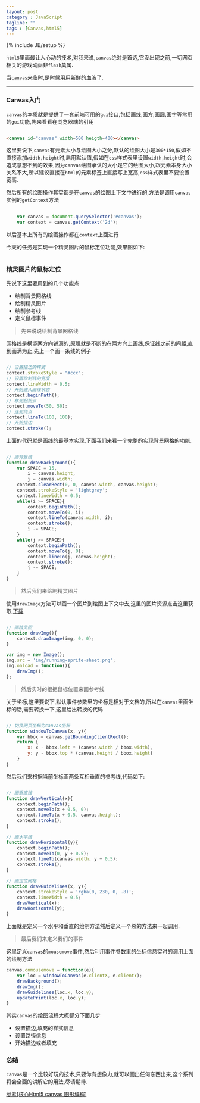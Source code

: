 ```yaml
---
layout: post
category : JavaScript
tagline: ""
tags : [Canvas,html5]
---
```

{% include JB/setup %}

`html5`里面最让人心动的技术,对我来说,`canvas`绝对是首选,它没出现之前,一切网页相关的游戏动画非`flash`莫属.

当`canvas`来临时,是时候用用新鲜的血液了.

---

### Canvas入门

`canvas`的本质就是提供了一套前端可用的`gui`接口,包括画线,画方,画圆,画字等常用的`gui`功能,先来看看在浏览器端的引用

```html

<canvas id="canvas" width=500 heigth=400></canvas>

```

这里要说下,`canvas`有元素大小与绘图大小之分,默认的绘图大小是`300*150`,假如不直接添加`width,height`时,启用默认值,假如在`css`样式表里设置`width,height`时,会造成意想不到的效果,因为`canvas`绘图承认的大小是它的绘图大小,跟元素本身大小关系不大,所以建议直接在`html`的元素标签上直接写上宽高,`css`样式表里不要设置宽高.

然后所有的绘图操作其实都是在`canvas`的绘图上下文中进行的,方法是调用`canvas`实例的`getContext`方法

```js
	
	var canvas = document.querySelector('#canvas');
	var context = canvas.getContext('2d');

```
以后基本上所有的绘画操作都在`context`上面进行

今天的任务是实现一个精灵图片的鼠标定位功能,效果图如下:

<img src="http://xuwenmin.github.io/blog/img/run-sprite-demo.png" alt="">

### 精灵图片的鼠标定位

先说下这里要用到的几个功能点

* 绘制背景网格线
* 绘制精灵图片
* 绘制参考线
* 定义鼠标事件

> 先来说说绘制背景网格线

网格线是横竖两方向铺满的,原理就是不断的在两方向上画线,保证线之前的间距,直到画满为止,先上一个画一条线的例子

```js

// 设置描边的样式
context.strokeStyle = "#ccc";
// 设置绘制线的宽度
context.lineWidth = 0.5;
// 开始进入画线状态
context.beginPath();
// 移到起始点
context.moveTo(50, 50);
// 连到终点
context.lineTo(100, 100);
// 开始描边
context.stroke();

```

上面的代码就是画线的最基本实现,下面我们来看一个完整的实现背景网格的功能.

```js

// 画背景线
function drawBackground(){
	var SPACE = 15,
		i = canvas.height,
		j = canvas.width;
	context.clearRect(0, 0, canvas.width, canvas.height);
	context.strokeStyle = 'lightgray';
	context.lineWidth = 0.5;
	while(i >= SPACE){
		context.beginPath();
		context.moveTo(0, i);
		context.lineTo(canvas.width, i);
		context.stroke();
		i -= SPACE;
	}
	while(j >= SPACE){
		context.beginPath();
		context.moveTo(j, 0);
		context.lineTo(j, canvas.height);
		context.stroke();
		j -= SPACE;
	}
}

```

> 然后我们来绘制精灵图片

使用`drawImage`方法可以画一个图片到绘图上下文中去,这里的图片资源点击这里获取,<a href="http://xuwenmin.github.io/blog/img/running-sprite-sheet.png" target="_blank">下载</a>

```js

// 画精灵图
function drawImg(){
	context.drawImage(img, 0, 0);
}

var img = new Image();
img.src = 'img/running-sprite-sheet.png';
img.onload = function(){
	drawImg();
};

```

> 然后实时的根据鼠标位置来画参考线

关于坐标,这里要说下,默认事件参数里的坐标是相对于文档的,所以在`canvas`里画坐标的话,需要转换一下,这里给出转换的代码

```js

// 切换网页坐标为canvas坐标
function windowToCanvas(x, y){
	var bbox = canvas.getBoundingClientRect();
	return {
		x: x - bbox.left * (canvas.width / bbox.width),
		y: y - bbox.top * (canvas.height / bbox.height)
	}
}

```
然后我们来根据当前坐标画两条互相垂直的参考线,代码如下:

```js

// 画垂直线
function drawVertical(x){
	context.beginPath();
	context.moveTo(x + 0.5, 0);
	context.lineTo(x + 0.5, canvas.height);
	context.stroke();
}

// 画水平线
function drawHorizontal(y){
	context.beginPath();
	context.moveTo(0, y + 0.5);
	context.lineTo(canvas.width, y + 0.5);
	context.stroke();
}

// 画定位网格
function drawGuidelines(x, y){
	context.strokeStyle = 'rgba(0, 230, 0, .8)';
	context.lineWidth = 0.5;
	drawVertical(x);
	drawHorizontal(y);
}

```

上面就是定义一个水平和垂直的绘制方法然后定义一个总的方法来一起调用.

> 最后我们来定义我们的事件

这里定义`canvas`的`mousemove`事件,然后利用事件参数里的坐标信息实时的调用上面的绘制方法

```js
canvas.onmousemove = function(e){
	var loc = windowToCanvas(e.clientX, e.clientY);
	drawBackground();
	drawImg();
	drawGuidelines(loc.x, loc.y);
	updatePrint(loc.x, loc.y);
}
```

其实`canvas`的绘图流程大概都分下面几步

* 设置描边,填充的样式信息
* 设置路径信息
* 开始描边或者填充

### 总结

`canvas`是一个比较好玩的技术,只要你有想像力,就可以画出任何东西出来,这个系列将会全面的讲解它的用法,尽请期待.

<a href="http://corehtml5canvas.com/" target="_blank">参考[核心Html5 canvas 图形编程]</a>



